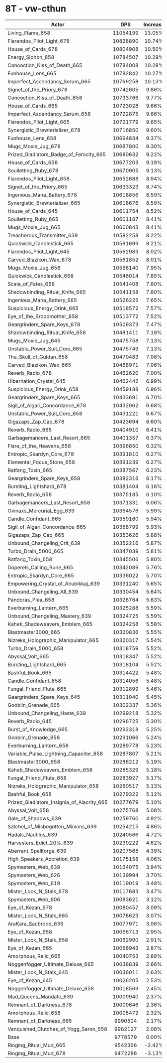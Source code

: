 # 8T - vw-cthun
| Actor | DPS | Increase |
|---|:---:|:---:|
|Living_Flame_658|11054199|13.05%|
|Flarendos_Pilot_Light_678|10828890|10.74%|
|House_of_Cards_678|10804908|10.50%|
|Energy_Siphon_658|10784507|10.29%|
|Concoction_Kiss_of_Death_665|10784008|10.28%|
|Funhouse_Lens_665|10782842|10.27%|
|Imperfect_Ascendancy_Serum_665|10769258|10.13%|
|Signet_of_the_Priory_678|10742605|9.86%|
|Concoction_Kiss_of_Death_658|10733766|9.77%|
|House_of_Cards_665|10723028|9.66%|
|Imperfect_Ascendancy_Serum_658|10722875|9.66%|
|Flarendos_Pilot_Light_665|10721779|9.65%|
|Synergistic_Brewterializer_678|10716850|9.60%|
|Funhouse_Lens_658|10694834|9.37%|
|Mugs_Moxie_Jug_678|10687800|9.30%|
|Prized_Gladiators_Badge_of_Ferocity_665|10680632|9.22%|
|House_of_Cards_658|10677203|9.19%|
|Soulletting_Ruby_678|10670905|9.13%|
|Flarendos_Pilot_Light_658|10652688|8.94%|
|Signet_of_the_Priory_665|10633323|8.74%|
|Ingenious_Mana_Battery_678|10618856|8.59%|
|Synergistic_Brewterializer_665|10618676|8.59%|
|House_of_Cards_645|10611754|8.52%|
|Soulletting_Ruby_665|10601187|8.41%|
|Mugs_Moxie_Jug_665|10600843|8.41%|
|Treacherous_Transmitter_639|10582258|8.22%|
|Quickwick_Candlestick_665|10581699|8.21%|
|Flarendos_Pilot_Light_645|10562983|8.02%|
|Carved_Blazikon_Wax_678|10561852|8.01%|
|Mugs_Moxie_Jug_658|10556140|7.95%|
|Quickwick_Candlestick_658|10546014|7.85%|
|Scale_of_Fates_658|10541408|7.80%|
|Shadowbinding_Ritual_Knife_665|10541158|7.80%|
|Ingenious_Mana_Battery_665|10526225|7.65%|
|Suspicious_Energy_Drink_665|10518572|7.57%|
|Eye_of_the_Broodmother_658|10513772|7.52%|
|Geargrinders_Spare_Keys_678|10509373|7.47%|
|Shadowbinding_Ritual_Knife_658|10481411|7.19%|
|Mugs_Moxie_Jug_645|10475758|7.13%|
|Unstable_Power_Suit_Core_665|10475749|7.13%|
|The_Skull_of_Guldan_658|10470483|7.08%|
|Carved_Blazikon_Wax_665|10468971|7.06%|
|Reverb_Radio_678|10462620|7.00%|
|Hibernation_Crystal_645|10462442|6.99%|
|Suspicious_Energy_Drink_658|10459188|6.96%|
|Geargrinders_Spare_Keys_665|10433691|6.70%|
|Sigil_of_Algari_Concordance_678|10432062|6.68%|
|Unstable_Power_Suit_Core_658|10431221|6.67%|
|Gigazaps_Zap_Cap_678|10423694|6.60%|
|Reverb_Radio_665|10404910|6.41%|
|Garbagemancers_Last_Resort_665|10401357|6.37%|
|Flare_of_the_Heavens_658|10396850|6.32%|
|Entropic_Skardyn_Core_678|10391810|6.27%|
|Elemental_Focus_Stone_658|10391239|6.27%|
|Ratfang_Toxin_665|10387567|6.23%|
|Geargrinders_Spare_Keys_658|10382316|6.17%|
|Bursting_Lightshard_678|10381404|6.16%|
|Reverb_Radio_658|10375185|6.10%|
|Garbagemancers_Last_Resort_658|10371331|6.06%|
|Ovinaxs_Mercurial_Egg_639|10364576|5.99%|
|Candle_Confidant_665|10359160|5.94%|
|Sigil_of_Algari_Concordance_665|10358799|5.93%|
|Gigazaps_Zap_Cap_665|10353626|5.88%|
|Unbound_Changeling_Crit_639|10352216|5.87%|
|Turbo_Drain_5000_665|10347039|5.81%|
|Ratfang_Toxin_658|10345506|5.80%|
|Doperels_Calling_Rune_665|10342089|5.76%|
|Entropic_Skardyn_Core_665|10336022|5.70%|
|Empowering_Crystal_of_Anubikkaj_639|10331240|5.65%|
|Unbound_Changeling_All_639|10330454|5.64%|
|Pandoras_Plea_658|10328764|5.63%|
|Everburning_Lantern_665|10325288|5.59%|
|Unbound_Changeling_Mastery_639|10324725|5.59%|
|Kaheti_Shadeweavers_Emblem_665|10324258|5.58%|
|Blastmaster3000_665|10320836|5.55%|
|Nizreks_Holographic_Manipulator_665|10320317|5.54%|
|Turbo_Drain_5000_658|10318759|5.52%|
|Abyssal_Volt_665|10318347|5.52%|
|Bursting_Lightshard_665|10318104|5.52%|
|Bashful_Book_665|10314422|5.48%|
|Candle_Confidant_658|10314056|5.48%|
|Fungal_Friend_Flute_665|10312899|5.46%|
|Geargrinders_Spare_Keys_645|10311040|5.45%|
|Gooblin_Grenade_665|10302337|5.36%|
|Unbound_Changeling_Haste_639|10299218|5.32%|
|Reverb_Radio_645|10296725|5.30%|
|Burst_of_Knowledge_665|10292318|5.25%|
|Gooblin_Grenade_658|10291066|5.24%|
|Everburning_Lantern_658|10289778|5.23%|
|Variable_Pulse_Lightning_Capacitor_658|10287807|5.21%|
|Blastmaster3000_658|10286212|5.19%|
|Kaheti_Shadeweavers_Emblem_658|10285329|5.18%|
|Fungal_Friend_Flute_658|10283927|5.17%|
|Nizreks_Holographic_Manipulator_658|10280517|5.13%|
|Bashful_Book_658|10279322|5.12%|
|Prized_Gladiators_Insignia_of_Alacrity_665|10277679|5.10%|
|Abyssal_Volt_658|10275768|5.08%|
|Gale_of_Shadows_639|10259760|4.92%|
|Satchel_of_Misbegotten_Minions_639|10254215|4.86%|
|Hadals_Nautilus_639|10240566|4.72%|
|Harvesters_Edict_20%_639|10230222|4.62%|
|Aberrant_Spellforge_639|10207568|4.39%|
|High_Speakers_Accretion_639|10175158|4.06%|
|Spymasters_Web_639|10164075|3.94%|
|Spymasters_Web_626|10139994|3.70%|
|Spymasters_Web_619|10119019|3.48%|
|Mister_Lock_N_Stalk_678|10117683|3.47%|
|Spymasters_Web_606|10083621|3.12%|
|Eye_of_Kezan_678|10080457|3.09%|
|Mister_Lock_N_Stalk_665|10078623|3.07%|
|AraKara_Sacbrood_639|10077971|3.06%|
|Eye_of_Kezan_658|10066713|2.95%|
|Mister_Lock_N_Stalk_658|10062990|2.91%|
|Eye_of_Kezan_665|10058943|2.87%|
|Amorphous_Relic_665|10040753|2.68%|
|Noggenfogger_Ultimate_Deluxe_665|10038839|2.66%|
|Mister_Lock_N_Stalk_645|10036011|2.63%|
|Eye_of_Kezan_645|10026205|2.53%|
|Noggenfogger_Ultimate_Deluxe_658|10018569|2.45%|
|Mad_Queens_Mandate_639|10009940|2.37%|
|Remnant_of_Darkness_678|10009646|2.36%|
|Amorphous_Relic_658|10005472|2.32%|
|Remnant_of_Darkness_665|9990504|2.17%|
|Vanquished_Clutches_of_Yogg_Saron_658|9982127|2.08%|
|Base|9778579|0.00%|
|Ringing_Ritual_Mud_665|9542366|-2.42%|
|Ringing_Ritual_Mud_678|9472286|-3.13%|
